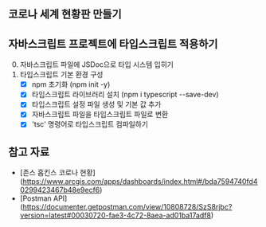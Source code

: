 ## 코로나 세계 현황판 만들기

## 자바스크립트 프로젝트에 타입스크립트 적용하기

0. 자바스크립트 파일에 JSDoc으로 타입 시스템 입히기
1. 타입스크립트 기본 환경 구성
    - [X] npm 초기화 (npm init -y)
    - [X] 타입스크립트 라이브러리 설치 (npm i typescript --save-dev)
    - [X] 타입스크립트 설정 파일 생성 및 기본 값 추가
    - [X] 자바스크립트 파일을 타입스크립트 파일로 변환
    - [X] 'tsc' 명령어로 타입스크립트 컴파일하기

## 참고 자료
- [존스 홉킨스 코로나 현황] (https://www.arcgis.com/apps/dashboards/index.html#/bda7594740fd40299423467b48e9ecf6)
- [Postman API] (https://documenter.getpostman.com/view/10808728/SzS8rjbc?version=latest#00030720-fae3-4c72-8aea-ad01ba17adf8)

